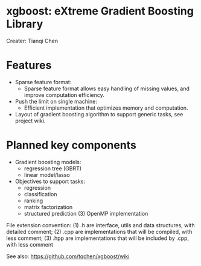 xgboost: eXtreme Gradient Boosting Library 
=======
Creater: Tianqi Chen

Features
=======
* Sparse feature format:
  - Sparse feature format allows easy handling of missing values, and improve computation efficiency.
* Push the limit on single machine:
  - Efficient implementation that optimizes memory and computation.
* Layout of gradient boosting algorithm to support generic tasks, see project wiki.

Planned key components
=======
* Gradient boosting models: 
    - regression tree (GBRT)
    - linear model/lasso
* Objectives to support tasks: 
    - regression
    - classification
    - ranking
    - matrix factorization
    - structured prediction
(3) OpenMP implementation

File extension convention: 
(1) .h are interface, utils and data structures, with detailed comment; 
(2) .cpp are implementations that will be compiled, with less comment; 
(3) .hpp are implementations that will be included by .cpp, with less comment

See also: https://github.com/tqchen/xgboost/wiki
